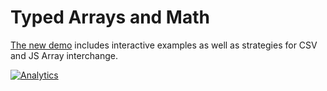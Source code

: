# Typed Arrays and Math

[The new demo](https://docs.sheetjs.com/docs/getting-started/demos/ml) includes 
interactive examples as well as strategies for CSV and JS Array interchange.

[![Analytics](https://ga-beacon.appspot.com/UA-36810333-1/SheetJS/js-xlsx?pixel)](https://github.com/SheetJS/js-xlsx)
